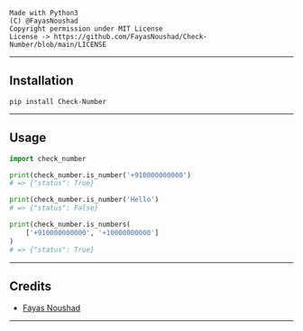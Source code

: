 ```
Made with Python3
(C) @FayasNoushad
Copyright permission under MIT License
License -> https://github.com/FayasNoushad/Check-Number/blob/main/LICENSE
```

---

## Installation

```
pip install Check-Number
```

---

## Usage

```py
import check_number

print(check_number.is_number('+910000000000')
# => {"status": True}

print(check_number.is_number('Hello')
# => {"status": False}

print(check_number.is_numbers(
    ['+910000000000', '+10000000000']
)
# => {"status": True}
```

---

## Credits

- [Fayas Noushad](https://github.com/FayasNoushad)

---
